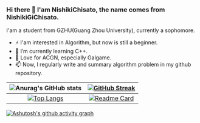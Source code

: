 ### Hi there 👋 I'am NishikiChisato, the name comes from NishikiGiChisato.

I'am a student from GZHU(Guang Zhou University), currently a sophomore.

* ⚡ I'am interested in Algorithm, but now is still a beginner.
* 🌱 I’m currently learning C++.
* 🎀 Love for ACGN, especially Galgame.
* 📫 Now, I regularly write and summary algorithm problem in my github repository.

|![Anurag's GitHub stats](https://github-readme-stats.vercel.app/api?username=NishikiChisato&show_icons=true&theme=tokyonight)|[![GitHub Streak](https://streak-stats.demolab.com/?user=NIshikiChisato&theme=tokyonight)](https://git.io/streak-stats)|
|:---:|:---:|
|[![Top Langs](https://github-readme-stats.vercel.app/api/top-langs/?username=NishikiChisato&layout=compact&theme=tokyonight)](https://github.com/anuraghazra/github-readme-stats)|[![Readme Card](https://github-readme-stats.vercel.app/api/pin/?username=NishikiChisato&repo=Algorithm_Archive&theme=tokyonight)](https://github.com/NishikiChisato/Algorithm_Archive)|


[![Ashutosh's github activity graph](https://github-readme-activity-graph.cyclic.app/graph?username=NishikiCHisato&theme=tokyo-night)](https://github.com/ashutosh00710/github-readme-activity-graph)


<!--
**NishikiChisato/NishikiChisato** is a ✨ _special_ ✨ repository because its `README.md` (this file) appears on your GitHub profile.

Here are some ideas to get you started:

- 🔭 I’m currently working on ...
- 🌱 I’m currently learning ...
- 👯 I’m looking to collaborate on ...
- 🤔 I’m looking for help with ...
- 💬 Ask me about ...
- 📫 How to reach me: ...
- 😄 Pronouns: ...
- ⚡ Fun fact: ...
-->
